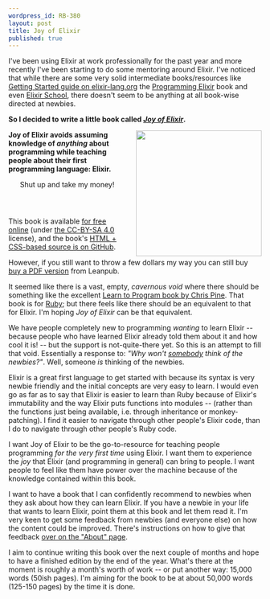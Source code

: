 ```yaml
---
wordpress_id: RB-380
layout: post
title: Joy of Elixir
published: true
---
```


I've been using Elixir at work professionally for the past year and more recently I've been starting to do some mentoring around Elixir. I've noticed that while there are some very solid intermediate books/resources like <a href='https://elixir-lang.org/getting-started/introduction.html'>Getting Started guide on elixir-lang.org</a> the <a href='https://pragprog.com/book/elixir13/programming-elixir-1-3'>Programming Elixir</a> book and even <a href='https://elixirschool.com/'>Elixir School</a>, there doesn't seem to be anything at all book-wise directed at newbies.

**So I decided to write a little book called <a href='https://joyofelixir.com'><em>Joy of Elixir</em></a>.**

<a href='https://joyofelixir.com'><img src='https://joyofelixir.com/images/small-cover.png' width='250px' style="float: right; margin-left: 20px;"></a>

<p>
  <strong>Joy of Elixir avoids assuming knowledge of <em>anything</em> about programming while teaching people about their first programming language: Elixir.</strong>
</p>

<aside>
  <header>Shut up and take my money!</header>

  <p>
    This book is available <a href='https://joyofelixir.com'>for free online</a> (under <a href='https://github.com/radar/joyofelixir/blob/master/license.txt'>the CC-BY-SA 4.0</a> license), and the book's <a href='https://github.com/radar/joyofelixir'>HTML + CSS-based source is on GitHub</a>.
  </p>

  <p>
    However, if you still want to throw a few dollars my way you can still buy <a href='https://leanpub.com/joyofelixir'>buy a PDF version</a> from Leanpub.
  </p>
</aside>


<p>
  It seemed like there is a vast, empty, <em>cavernous void</em> where there should be something like the excellent <a href='https://pine.fm/LearnToProgram/'>Learn to Program book by Chris Pine</a>. That book is for <a href='https://www.ruby-lang.org'>Ruby</a>; but there feels like there should be an equivalent to that for Elixir. I'm hoping <em>Joy of Elixir</em> can be that equivalent.
</p>

<p>
We have people completely new to programming <em>wanting</em> to learn Elixir -- because people who have learned Elixir already told them about it and how cool it is! -- but the support is not-quite-there yet. So this is an attempt to fill that void. Essentially a response to: <em>"Why won't <u>somebody</u> think of the newbies?"</em>. Well, someone <em>is</em> thinking of the newbies.
</p>

<p>
  Elixir is a great first language to get started with because its syntax is very newbie friendly and the initial concepts are very easy to learn. I would even go as far as to say that Elixir is easier to learn than Ruby because of Elixir's immutability and the way Elixir puts functions into modules -- (rather than the functions just being available, i.e. through inheritance or monkey-patching). I find it easier to navigate through other people's Elixir code, than I do to navigate through other people's Ruby code.
</p>

<p>
  I want Joy of Elixir to be the go-to-resource for teaching people programming <em>for the very first time</em> using Elixir. I want them to experience the <em>joy</em> that Elixir (and programming in general) can bring to people. I want people to feel like them have power over the machine because of the knowledge contained within this book.
</p>

I want to have a book that I can confidently recommend to newbies when they ask about how they can learn Elixir. If you have a newbie in your life that wants to learn Elixir, point them at this book and let them read it. I'm very keen to get some feedback from newbies (and everyone else) on how the content could be improved. There's instructions on how to give that feedback <a href='https://joyofelixir.com/about.html'>over on the "About" page</a>.

I aim to continue writing this book over the next couple of months and hope to have a finished edition by the end of the year. What's there at the moment is roughly a month's worth of work -- or put another way: 15,000 words (50ish pages). I'm aiming for the book to be at about 50,000 words (125-150 pages) by the time it is done.






